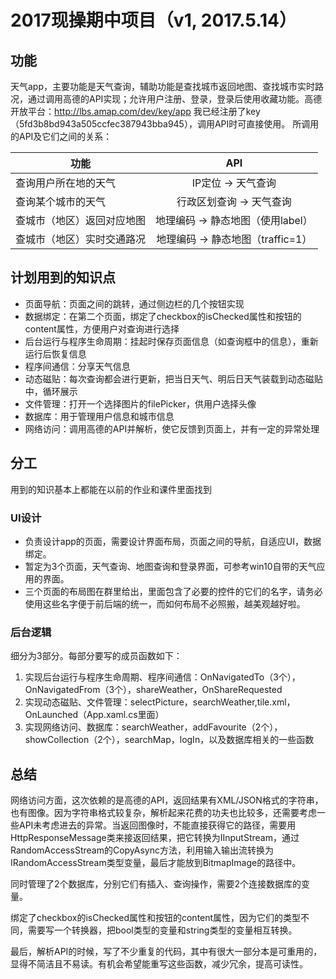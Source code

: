 # 2017现操期中项目（v1, 2017.5.14）

## 功能
天气app，主要功能是天气查询，辅助功能是查找城市返回地图、查找城市实时路况，通过调用高德的API实现；允许用户注册、登录，登录后使用收藏功能。高德开放平台：http://lbs.amap.com/dev/key/app  我已经注册了key（5fd3b8bd943a505ccfec387943bba945），调用API时可直接使用。
所调用的API及它们之间的关系：

| 功能 | API |
| ---  | :---: |
| 查询用户所在地的天气  | IP定位 → 天气查询 |
| 查询某个城市的天气 | 行政区划查询 → 天气查询 |
| 查城市（地区）返回对应地图 | 地理编码 → 静态地图（使用label） |
| 查城市（地区）实时交通路况 | 地理编码 → 静态地图（traffic=1） |


## 计划用到的知识点
* 页面导航：页面之间的跳转，通过侧边栏的几个按钮实现
* 数据绑定：在第二个页面，绑定了checkbox的isChecked属性和按钮的content属性，方便用户对查询进行选择
* 后台运行与程序生命周期：挂起时保存页面信息（如查询框中的信息），重新运行后恢复信息
* 程序间通信：分享天气信息
* 动态磁贴：每次查询都会进行更新，把当日天气、明后日天气装载到动态磁贴中，循环展示
* 文件管理：打开一个选择图片的filePicker，供用户选择头像
* 数据库：用于管理用户信息和城市信息
* 网络访问：调用高德的API并解析，使它反馈到页面上，并有一定的异常处理


## 分工
用到的知识基本上都能在以前的作业和课件里面找到
### UI设计
* 负责设计app的页面，需要设计界面布局，页面之间的导航，自适应UI，数据绑定。
* 暂定为3个页面，天气查询、地图查询和登录界面，可参考win10自带的天气应用的界面。
* 三个页面的布局图在群里给出，里面包含了必要的控件的它们的名字，请务必使用这些名字便于前后端的统一，而如何布局不必照搬，越美观越好啦。
### 后台逻辑
细分为3部分。每部分要写的成员函数如下：
1. 实现后台运行与程序生命周期、程序间通信：OnNavigatedTo（3个），OnNavigatedFrom（3个），shareWeather，OnShareRequested
2. 实现动态磁贴、文件管理：selectPicture，searchWeather,tile.xml，OnLaunched（App.xaml.cs里面）
3. 实现网络访问、数据库：searchWeather，addFavourite（2个），showCollection（2个），searchMap，logIn，以及数据库相关的一些函数

## 总结
网络访问方面，这次依赖的是高德的API，返回结果有XML/JSON格式的字符串，也有图像。因为字符串格式较复杂，解析起来花费的功夫也比较多，还需要考虑一些API未考虑进去的异常。当返回图像时，不能直接获得它的路径，需要用HttpResponseMessage类来接返回结果，把它转换为IInputStream，通过RandomAccessStream的CopyAsync方法，利用输入输出流转换为IRandomAccessStream类型变量，最后才能放到BitmapImage的路径中。

同时管理了2个数据库，分别它们有插入、查询操作，需要2个连接数据库的变量。

绑定了checkbox的isChecked属性和按钮的content属性，因为它们的类型不同，需要写一个转换器，把bool类型的变量和string类型的变量相互转换。

最后，解析API的时候，写了不少重复的代码，其中有很大一部分本是可重用的，显得不简洁且不易读。有机会希望能重写这些函数，减少冗余，提高可读性。
